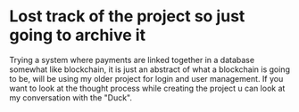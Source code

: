 # Lost track of the project so just going to archive it


Trying a system where payments are linked together in a database somewhat like blockchain, it is just an abstract of what a blockchain is going to be, will be using my older project for login and user management.
If you want to look at the thought process while creating the project u can look at my conversation with the "Duck".
